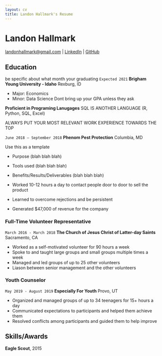 ```yaml
---
layout: cv
title: Landon Hallmark's Resume
---
```

# Landon Hallmark


<div id="webaddress">
<a href="landonhallmark@gmail.com">landonhallmark@gmail.com</a>
|  <a href="www.linkedin.com/in/landonhallmark">LinkedIn</a>
| <a href="https://github.com/landonhallmark">GitHub</a>
</div>

<!-- https://www.monique.tech/the-art-of-markdown -->

## Education

be specific about what month your graduating
`Expected 2021`
__Brigham Young University - Idaho__
 Rexburg, ID

- Major: Economics
- Minor: Data Science
Dont bring up your GPA unless they ask

__Proficient in Programing Lanugages__
SQL IS ANOTHER LANGUAGE
(R, Python, SQL, Excel)

ALWAYS PUT YOUR MOST RELEVANT WORK EXPERIENCE TOWARDS THE TOP

`June 2018 – September 2018`
__Phenom Pest Protection__
Columbia, MD

Use this as a template

- Purpose (blah blah blah)

- Tools used (blah blah blah)

- Benefits/Results/Deliverables (blah blah blah)

- Worked 10-12 hours a day to contact people door to door to sell the product
- Learned to overcome rejections and be persistent
- Generated $47,000 of revenue for the company

### Full-Time Volunteer Representative

`March 2016 - March 2018`
__The Church of Jesus Christ of Latter-day Saints__
 Sacramento, CA

- Worked as a self-motivated volunteer for 90 hours a week 
- Spoke to and taught large groups and small groups multiple times a week
- Managed and led groups of up to 25 other volunteers
- Liason between senior management and the other volunteers

### Youth Counselor

`May 2019 - August 2019`
__Especially For Youth__
Provo, UT

- Organized and managed groups of up to 34 teenagers for 15+ hours a day
- Communicated expectations to participants and helped them achieve them 
- Resolved conflicts among participants and guided them to help improve




## Skills/Awards

__Eagle Scout__, 2015





<!-- ### Footer

Last updated: May 2013 -->



